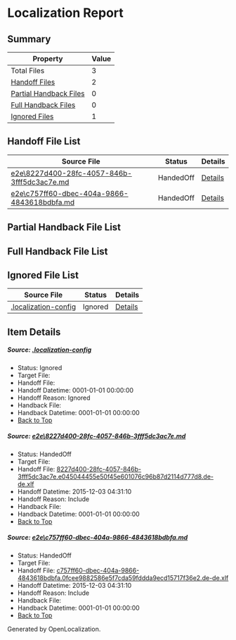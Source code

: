 # <a name='report-top'></a> Localization Report

## Summary
 Property | Value 
 -------- | ----- 
 Total Files | 3
[ Handoff Files ](#handoff-list)| 2
[ Partial Handback Files ](#partial-handback-list)| 0
[ Full Handback Files ](#full-handback-list)| 0
[ Ignored Files ](#ignored-list)| 1

## <a name='handoff-list'></a> Handoff File List
 Source File | Status | Details 
 ----------- | ------ | ------- 
 [e2e\8227d400-28fc-4057-846b-3fff5dc3ac7e.md](https://github.com/OpenLocalizationTest/oltest/blob/e8279e27e4e4746afc671dbcb09f4a316f5c4787/e2e/8227d400-28fc-4057-846b-3fff5dc3ac7e.md) | HandedOff | [Details](#0056946cfebd6fe41def8bfc8c986400ba771f5d1)
 [e2e\c757ff60-dbec-404a-9866-4843618bdbfa.md](https://github.com/OpenLocalizationTest/oltest/blob/e8279e27e4e4746afc671dbcb09f4a316f5c4787/e2e/c757ff60-dbec-404a-9866-4843618bdbfa.md) | HandedOff | [Details](#749656bc482cd5fa8c10521e30ceb15d1eb036022)

## <a name='partial-handback-list'></a> Partial Handback File List

## <a name='handback-list'></a> Full Handback File List

## <a name='ignored-list'></a> Ignored File List
 Source File | Status | Details 
 ----------- | ------ | ------- 
 [.localization-config](https://github.com/OpenLocalizationTest/oltest/blob/e8279e27e4e4746afc671dbcb09f4a316f5c4787/.localization-config) | Ignored | [Details](#048a0e657b81f2e30d1cbef1ba533f0de3ca11c40)

## Item Details
##### <a name='048a0e657b81f2e30d1cbef1ba533f0de3ca11c40'></a> Source: [.localization-config](https://github.com/OpenLocalizationTest/oltest/blob/e8279e27e4e4746afc671dbcb09f4a316f5c4787/.localization-config)
* Status: Ignored
* Target File: 
* Handoff File: 
* Handoff Datetime: 0001-01-01 00:00:00
* Handoff Reason: Ignored
* Handback File: 
* Handback Datetime: 0001-01-01 00:00:00
* [Back to Top](#report-top)

##### <a name='0056946cfebd6fe41def8bfc8c986400ba771f5d1'></a> Source: [e2e\8227d400-28fc-4057-846b-3fff5dc3ac7e.md](https://github.com/OpenLocalizationTest/oltest/blob/e8279e27e4e4746afc671dbcb09f4a316f5c4787/e2e/8227d400-28fc-4057-846b-3fff5dc3ac7e.md)
* Status: HandedOff
* Target File: 
* Handoff File: [8227d400-28fc-4057-846b-3fff5dc3ac7e.e045044455e50f45e601076c96b87d2114d777d8.de-de.xlf](https://github.com/OpenLocalizationTestOrg/olhandoff/blob/bdccdd973cb6cd4f0d2b6a7243e1edee8ec138aa/ol-handoff/OpenLocalizationTestOrg/oltest.de-de/yanz/8227d400-28fc-4057-846b-3fff5dc3ac7e.e045044455e50f45e601076c96b87d2114d777d8.de-de.xlf)
* Handoff Datetime: 2015-12-03 04:31:10
* Handoff Reason: Include
* Handback File: 
* Handback Datetime: 0001-01-01 00:00:00
* [Back to Top](#report-top)

##### <a name='749656bc482cd5fa8c10521e30ceb15d1eb036022'></a> Source: [e2e\c757ff60-dbec-404a-9866-4843618bdbfa.md](https://github.com/OpenLocalizationTest/oltest/blob/e8279e27e4e4746afc671dbcb09f4a316f5c4787/e2e/c757ff60-dbec-404a-9866-4843618bdbfa.md)
* Status: HandedOff
* Target File: 
* Handoff File: [c757ff60-dbec-404a-9866-4843618bdbfa.0fcee9882586e5f7cda59fddda9ecd15717f36e2.de-de.xlf](https://github.com/OpenLocalizationTestOrg/olhandoff/blob/bdccdd973cb6cd4f0d2b6a7243e1edee8ec138aa/ol-handoff/OpenLocalizationTestOrg/oltest.de-de/yanz/c757ff60-dbec-404a-9866-4843618bdbfa.0fcee9882586e5f7cda59fddda9ecd15717f36e2.de-de.xlf)
* Handoff Datetime: 2015-12-03 04:31:10
* Handoff Reason: Include
* Handback File: 
* Handback Datetime: 0001-01-01 00:00:00
* [Back to Top](#report-top)


Generated by OpenLocalization.
